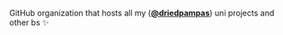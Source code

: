 GitHub organization that hosts all my ([**@driedpampas**](https://github.com/driedpampas)) uni projects and other bs ✨
